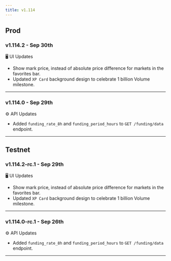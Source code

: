 ```yaml
---
title: v1.114
---
```

## Prod
### v1.114.2 - Sep 30th
🖥️ UI Updates
* Show mark price, instead of absolute price difference for markets in the favorites bar.
* Updated `XP Card` background design to celebrate 1 billion Volume milestone.
---
### v1.114.0 - Sep 29th
⚙️ API Updates
* Added `funding_rate_8h` and `funding_period_hours` to `GET /funding/data` endpoint.
---

## Testnet
### v1.114.2-rc.1 - Sep 29th
🖥️ UI Updates
* Show mark price, instead of absolute price difference for markets in the favorites bar.
* Updated `XP Card` background design to celebrate 1 billion Volume milestone.
---
### v1.114.0-rc.1 - Sep 26th
⚙️ API Updates
* Added `funding_rate_8h` and `funding_period_hours` to `GET /funding/data` endpoint.
---
